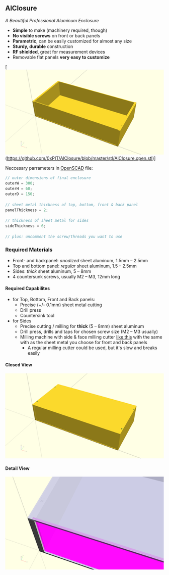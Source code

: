 ## AlClosure
*A Beautiful Professional Aluminum Enclosure*

- **Simple** to make (machinery required, though)
- **No visible screws** on front or back panels
- **Parametric**, can be easily customized for almost any size 
- **Sturdy, durable** construction
- **RF shielded**, great for measurement devices
- Removable flat panels **very easy to customize**

[![Open View](/images/AlClosure.redered.open.600.png?raw=true)(https://github.com/0xPIT/AlClosure/blob/master/stl/AlClosure.open.stl)]

Neccesary parrameters in [OpenSCAD](http://openscad.org) file:
```js
// outer dimensions of final enclosure
outerW = 300;
outerH = 60;
outerD = 150;

// sheet metal thickness of top, bottom, front & back panel
panelThickness = 2;

// thickness of sheet metal for sides
sideThickness = 6; 

// plus: uncomment the screw/threads you want to use
```

### Required Materials
- Front- and backpanel: *anodized* sheet aluminum, 1.5mm – 2.5mm
- Top and bottom panel: *regular* sheet aluminum, 1.5 – 2.5mm
- Sides: *thick* sheet aluminum, 5 – 8mm
- 4 countersunk screws, usually M2 – M3, 12mm long

#### Required Capabilites
- for Top, Bottom, Front and Back panels:
  - Precise (+/- 0.1mm) sheet metal cutting
  - Drill press 
  - Countersink tool
- for Sides
  - Precise cutting / milling for **thick** (5 – 8mm) sheet aluminum
  - Drill press, drills and taps for chosen screw size (M2 – M3 usually)
  - Milling machine with side & face milling cutter [like this](https://eshop.wuerth-industrie.com/Side-and-face-milling-cutter-HSCo-cross-toothed-Type-H-METCRCLMILMA-WN-HSCO-D50X20MM/5443601232.sku/en/US/EUR/) with the same with as the sheet metal you choose for front and back panels
    - A regular milling cutter could be used, but it's slow and breaks easily

#### Closed View
![Closed View](/images/AlClosure.redered.closed.600.png?raw=true)

#### Detail View
![Detail View](/images/AlClosure.detail.600.png?raw=true)

